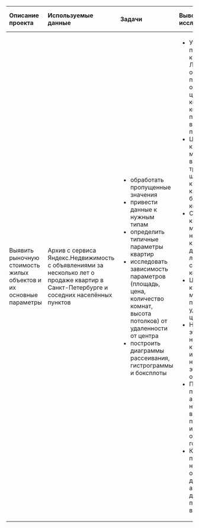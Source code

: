 |Описание проекта|Используемые данные|Задачи|Выводы исследования|Инструменты для исследования|
|:-|:-|:-|:-|:-|
|Выявить рыночную стоимость жилых объектов и их основные параметры |Архив с сервиса Яндекс.Недвижимость с объявлениями за несколько лет о продаже квартир в Санкт-Петербурге и соседних населённых пунктов|<ul><li>обработать пропущенные значения</li><li>привести данные к нужным типам</li><li>определить типичные параметры квартир</li><li>исследовать зависимость параметров (площадь, цена, количество комнат, высота потолков) от удаленности от центра</li><li>построить диаграммы рассеивания, гистрограммы и боксплоты</li></ul>|<ul><li>Установили параметры квартир в Ленинградской области по параметрам общей площади, цены, количества комнат, высоты потолков, времени продажи</li><li>Цена за квадратный метр меньше всего в трехкомнатных, шестикомнатных квартирах и в квартирах с больше, чем 8 комнат</li><li>Самый дорогой квадратный метр либо в небольних квартирах до двух комнат, либо в квартире с семи комнатами</li><li>Цена за квадратный метр понижается с удалением от центра</li><li>На первом этаже самые недорогие квартиры, потом идут квартиры на последнем этаже, потом остальные</li><li>Пик цен приходится на апрель, август и ноябрь, дешевле всего квартиры продаются в мае и июне, начале осени, конце года</li><li>Квартиры проданные в начале недели оказываются дороже других, а самые дешевые продаются чаще в субботу</li></li></ul>|<ul><li>pandas</li><li>matplotlib</li></ul>|